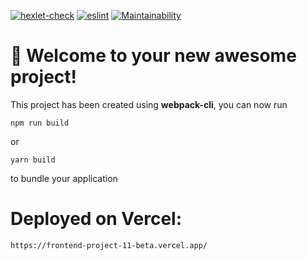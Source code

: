 [![hexlet-check](https://github.com/glinyany/frontend-project-11/actions/workflows/hexlet-check.yml/badge.svg?branch=main&event=push)](https://github.com/glinyany/frontend-project-11/actions/workflows/hexlet-check.yml)
[![eslint](https://github.com/glinyany/frontend-project-11/actions/workflows/linter-check.yml/badge.svg?branch=main&event=push)](https://github.com/glinyany/frontend-project-11/actions/workflows/linter-check.yml)
[![Maintainability](https://api.codeclimate.com/v1/badges/eac458a154e53b79c096/maintainability)](https://codeclimate.com/github/glinyany/frontend-project-11/maintainability)

# 🚀 Welcome to your new awesome project!

This project has been created using **webpack-cli**, you can now run

```
npm run build
```

or

```
yarn build
```

to bundle your application

# Deployed on Vercel:

```
https://frontend-project-11-beta.vercel.app/
```
